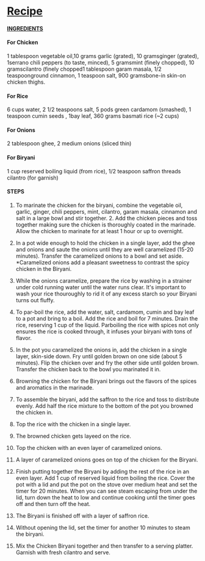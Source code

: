 # <b><u> Recipe </u></b>




#### <u><b>INGREDIENTS</u></b>
#### For Chicken

1 tablespoon vegetable oil,10 grams garlic (grated), 10 gramsginger (grated), 1serrano chili peppers (to taste, minced), 5 gramsmint (finely chopped), 10 gramscilantro (finely chopped1 tablespoon garam masala, 1/2 teaspoonground cinnamon, 1 teaspoon salt, 900 gramsbone-in skin-on chicken thighs.
#### For Rice
6 cups water, 2 1/2 teaspoons salt, 5 pods green cardamom (smashed), 1 teaspoon cumin seeds , 1bay leaf, 360 grams basmati rice (~2 cups)
#### For Onions
2 tablespoon ghee, 2 medium onions (sliced thin)
#### For Biryani
1 cup reserved boiling liquid (from rice), 1/2 teaspoon saffron threads cilantro (for garnish)
#### STEPS
1. To marinate the chicken for the biryani, combine the vegetable oil, garlic, ginger, chili peppers, mint, cilantro, garam masala, cinnamon and salt in a large bowl and stir together.  2.  Add the chicken pieces and toss together making sure the chicken is thoroughly coated in the marinade. Allow the chicken to marinate for at least 1 hour or up to overnight.
3.  In a pot wide enough to hold the chicken in a single layer, add the ghee and onions and saute the onions until they are well caramelized (15-20 minutes). Transfer the caramelized onions to a bowl and set aside.
                 *Caramelized onions add a pleasant sweetness to contrast the spicy chicken in the Biryani.
4. While the onions caramelize, prepare the rice by washing in a strainer under cold running water until the water runs clear.
It's important to wash your rice thouroughly to rid it of any excess starch so your Biryani turns out fluffy.
5. To par-boil the rice, add the water, salt, cardamom, cumin and bay leaf to a pot and bring to a boil. Add the rice and boil for 7 minutes. Drain the rice, reserving 1 cup of the liquid. Parboiling the rice with spices not only ensures the rice is cooked through, it infuses your biryani with tons of flavor.
6. In the pot you caramelized the onions in, add the chicken in a single layer, skin-side down. Fry until golden brown on one side (about 5 minutes). Flip the chicken over and fry the other side until golden brown. Transfer the chicken back to the bowl you marinated it in.
7. Browning the chicken for the Biryani brings out the flavors of the spices and aromatics in the marinade.
8. To assemble the biryani, add the saffron to the rice and toss to distribute evenly. Add half the rice mixture to the bottom of the pot you browned the chicken in.
9. Top the rice with the chicken in a single layer.
10. The browned chicken gets layeed on the rice.
11. Top the chicken with an even layer of caramelized onions.
12. A layer of caramelized onions goes on top of the chicken for the Biryani.
13. Finish putting together the Biryani by adding the rest of the rice in an even layer. Add 1 cup of reserved liquid from boiling the rice. Cover the pot with a lid and put the pot on the stove over medium heat and set the timer for 20 minutes. When you can see steam escaping from under the lid, turn down the heat to low and continue cooking until the timer goes off and then turn off the heat.

14. The Biryani is finished off with a layer of saffron rice.
15. Without opening the lid, set the timer for another 10 minutes to steam the biryani.

16. Mix the Chicken Biryani together and then transfer to a serving platter. Garnish with fresh cilantro and serve.
